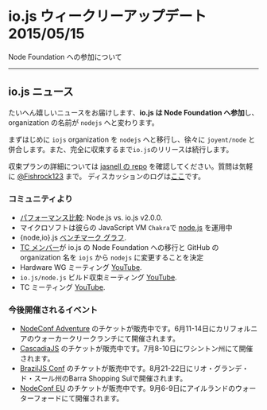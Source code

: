 # io.js ウィークリーアップデート 2015/05/15

Node Foundation への参加について

---

<!--
# io.js News
-->

## io.js ニュース

<!--
We are happy to announce this news, **"io.js decides to join the Node Foundation"**. And our organization name will be renamed `nodejs`.
-->

たいへん嬉しいニュースをお届けします、**io.js は Node Foundation へ参加**し、organization の名前が `nodejs` へと変わります。

<!--
As a first step, we will move from `iojs` organization to `nodejs` organization and will converge `joyent/node` gradually. We will continue to release `io.js` until the convergence have done.
-->

まずはじめに `iojs` organization を `nodejs` へと移行し、徐々に `joyent/node` と併合します。また、完全に収束するまで`io.js`のリリースは続行します。

<!--
If you would like to see the convergence plan in detail, please check it at [jasnell repo](https://github.com/jasnell/dev-policy/blob/master/convergence.md). When you would like to ask questions, feel free to ask [@Fishrock123](mailto:fishrock123@rocketmail.com). The discussion log is [here](https://github.com/nodejs/node/issues/1664)
-->

収束プランの詳細については [jasnell の repo](https://github.com/jasnell/dev-policy/blob/master/convergence.md) を確認してください。質問は気軽に [@Fishrock123](mailto:fishrock123@rocketmail.com) まで。 ディスカッションのログは[ここ](https://github.com/nodejs/io.js/issues/1664)です。

<!--
### Community Updates
-->

### コミュニティより

<!--
* [Performance Showdown](https://raygun.io/blog/2015/05/performance-showdown-node-js-vs-io-js-v2-0-0/): Node.js vs. io.js v2.0.0.
* Microsoft has [node.js](https://github.com/Microsoft/node) running on their JavaScript VM `Chakra`.
* {node,io}.js [benchmark graphs](http://thlorenz.com/benchgraph/).
* [TC members](https://twitter.com/rvagg/status/598605393636429825) decide to move io.js to Node Foundation and the organization name will be renamed nodejs.
* Hardware WG Meeting on [YouTube](https://www.youtube.com/watch?v=EFJVMGRtDWE).
* `io.js/node.js` Build Convergence Meeting on [YouTube](https://www.youtube.com/watch?v=8dxkM9vHmrY).
* TC Meeting on [YouTube](https://www.youtube.com/watch?v=UbYiFLf7MpU).
-->

* [パフォーマンス比較](https://raygun.io/blog/2015/05/performance-showdown-node-js-vs-io-js-v2-0-0/): Node.js vs. io.js v2.0.0.
* マイクロソフトは彼らの JavaScript VM `Chakra`で [node.js](https://github.com/Microsoft/node) を運用中
* {node,io}.js [ベンチマーク グラフ](http://thlorenz.com/benchgraph/).
* [TC メンバー](https://twitter.com/rvagg/status/598605393636429825)が io.js の Node Foundation への移行と GitHub の organization 名を `iojs` から `nodejs` に変更することを決定
* Hardware WG ミーティング [YouTube](https://www.youtube.com/watch?v=EFJVMGRtDWE).
* `io.js/node.js` ビルド収束ミーティング [YouTube](https://www.youtube.com/watch?v=8dxkM9vHmrY).
* TC ミーティング [YouTube](https://www.youtube.com/watch?v=UbYiFLf7MpU).

<!--
### Upcoming Events
-->

### 今後開催されるイベント

<!--
* [NodeConf Adventure](http://nodeconf.com/) tickets are on sale, June 11th - 14th at Walker Creek Ranch, CA
* [CascadiaJS](http://2015.cascadiajs.com/) tickets are on sale, July 8th - 10th at Washington State
* [BrazilJS Conf](http://braziljs.com.br/) tickets are on sale, August 21st - 22nd at Shopping Center BarraShoppingSul
* [NodeConf EU](http://nodeconf.eu/) tickets are on sale, September 6th - 9th at Waterford, Ireland
-->

* [NodeConf Adventure](http://nodeconf.com/) のチケットが販売中です。6月11-14日にカリフォルニアのウォーカークリークランチにて開催されます。
* [CascadiaJS](http://2015.cascadiajs.com/) のチケットが販売中です。7月8-10日にワシントン州にて開催されます。
* [BrazilJS Conf](http://braziljs.com.br/) のチケットが販売中です。8月21-22日にリオ・グランデ・ド・スール州のBarra Shopping Sulで開催されます。
* [NodeConf EU](http://nodeconf.eu/) のチケットが販売中です。9月6-9日にアイルランドのウォーターフォードにて開催されます。
